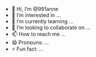 - 👋 Hi, I’m @991anne
- 👀 I’m interested in ...
- 🌱 I’m currently learning ...
- 💞️ I’m looking to collaborate on ...
- 📫 How to reach me ...
- 😄 Pronouns: ...
- ⚡ Fun fact: ...

<!---
991anne/991anne is a ✨ special ✨ repository because its `README.md` (this file) appears on your GitHub profile.
You can click the Preview link to take a look at your changes.
--->
